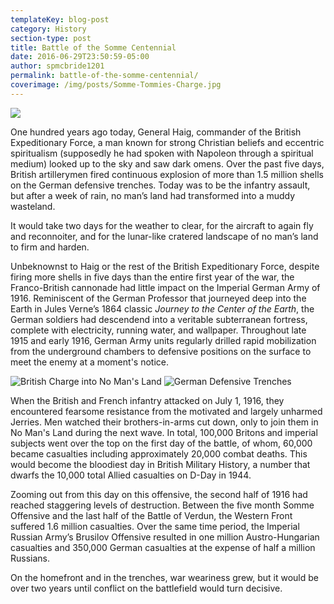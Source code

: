 ```yaml
---
templateKey: blog-post
category: History
section-type: post
title: Battle of the Somme Centennial
date: 2016-06-29T23:50:59-05:00   
author: spmcbride1201
permalink: battle-of-the-somme-centennial/
coverimage: /img/posts/Somme-Tommies-Charge.jpg
---
```


![](/img/posts/Somme-Tommies-Charge.jpg)

One hundred years ago today, General Haig, commander of the British Expeditionary Force, a man known for strong Christian beliefs and eccentric spiritualism (supposedly he had spoken with Napoleon through a spiritual medium) looked up to the sky and saw dark omens. Over the past five days, British artillerymen fired continuous explosion of more than 1.5 million shells on the German defensive trenches. Today was to be the infantry assault, but after a week of rain, no man’s land had transformed into a muddy wasteland.

It would take two days for the weather to clear, for the aircraft to again fly and reconnoiter, and for the lunar-like cratered landscape of no man’s land to firm and harden.

Unbeknownst to Haig or the rest of the British Expeditionary Force, despite firing more shells in five days than the entire first year of the war, the Franco-British cannonade had little impact on the Imperial German Army of 1916. Reminiscent of the German Professor that journeyed deep into the Earth in Jules Verne’s 1864 classic _Journey to the Center of the Earth_, the German soldiers had descendend into a veritable subterranean fortress, complete with electricity, running water, and wallpaper. Throughout late 1915 and early 1916, German Army units regularly drilled rapid mobilization from the underground chambers to defensive positions on the surface to meet the enemy at a moment's notice.

![British Charge into No Man's Land](/img/posts/Somme-Tommies-Charge.jpg)
![German Defensive Trenches](/img/posts/German-Defensive-Trenches.jpg)

When the British and French infantry attacked on July 1, 1916, they encountered fearsome resistance from the motivated and largely unharmed Jerries. Men watched their brothers-in-arms cut down, only to join them in No Man's Land during the next wave. In total, 100,000 Britons and imperial subjects went over the top on the first day of the battle, of whom, 60,000 became casualties including approximately 20,000 combat deaths. This would become the bloodiest day in British Military History, a number that dwarfs the 10,000 total Allied casualties on D-Day in 1944.

Zooming out from this day on this offensive, the second half of 1916 had reached staggering levels of destruction. Between the five month Somme Offensive and the last half of the Battle of Verdun, the Western Front suffered 1.6 million casualties. Over the same time period, the Imperial Russian Army’s Brusilov Offensive resulted in one million Austro-Hungarian casualties and 350,000 German casualties at the expense of half a million Russians.

On the homefront and in the trenches, war weariness grew, but it would be over two years until conflict on the battlefield would turn decisive.
